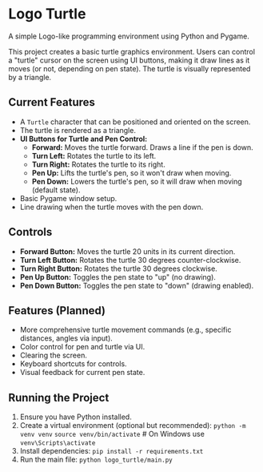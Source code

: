 # Logo Turtle

A simple Logo-like programming environment using Python and Pygame.

This project creates a basic turtle graphics environment. Users can control a "turtle" cursor on the screen using UI buttons, making it draw lines as it moves (or not, depending on pen state). The turtle is visually represented by a triangle.

## Current Features
- A `Turtle` character that can be positioned and oriented on the screen.
- The turtle is rendered as a triangle.
- **UI Buttons for Turtle and Pen Control:**
  - **Forward:** Moves the turtle forward. Draws a line if the pen is down.
  - **Turn Left:** Rotates the turtle to its left.
  - **Turn Right:** Rotates the turtle to its right.
  - **Pen Up:** Lifts the turtle's pen, so it won't draw when moving.
  - **Pen Down:** Lowers the turtle's pen, so it will draw when moving (default state).
- Basic Pygame window setup.
- Line drawing when the turtle moves with the pen down.

## Controls
- **Forward Button:** Moves the turtle 20 units in its current direction.
- **Turn Left Button:** Rotates the turtle 30 degrees counter-clockwise.
- **Turn Right Button:** Rotates the turtle 30 degrees clockwise.
- **Pen Up Button:** Toggles the pen state to "up" (no drawing).
- **Pen Down Button:** Toggles the pen state to "down" (drawing enabled).

## Features (Planned)
- More comprehensive turtle movement commands (e.g., specific distances, angles via input).
- Color control for pen and turtle via UI.
- Clearing the screen.
- Keyboard shortcuts for controls.
- Visual feedback for current pen state.

## Running the Project

1. Ensure you have Python installed.
2. Create a virtual environment (optional but recommended):
   `python -m venv venv`
   `source venv/bin/activate`  # On Windows use `venv\Scripts\activate`
3. Install dependencies: `pip install -r requirements.txt`
4. Run the main file: `python logo_turtle/main.py`
